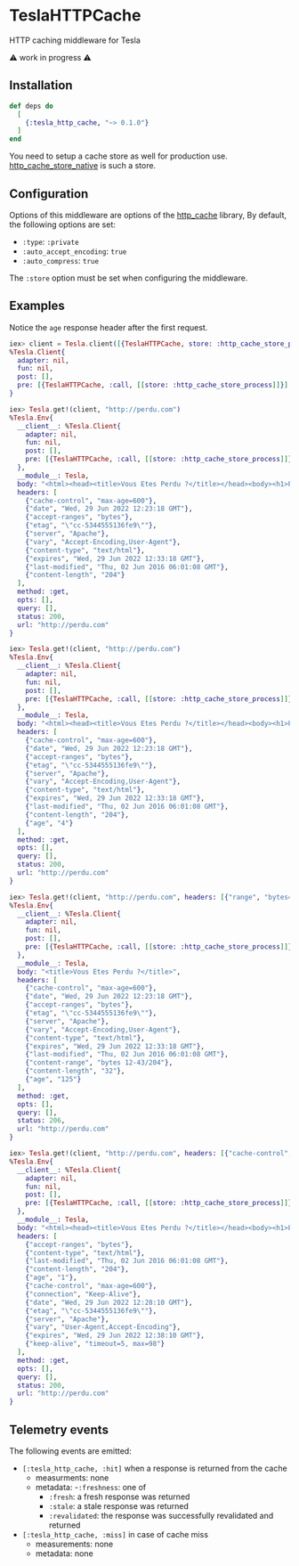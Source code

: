 # TeslaHTTPCache

HTTP caching middleware for Tesla

⚠️ work in progress ⚠️

## Installation

```elixir
def deps do
  [
    {:tesla_http_cache, "~> 0.1.0"}
  ]
end
```

You need to setup a cache store as well for production use.
[http_cache_store_native](https://github.com/tanguilp/http_cache_store_native) is such a
store.

## Configuration

Options of this middleware are options of the [http_cache](https://hexdocs.pm/http_cache)
library, By default, the following options are set:
- `:type`: `:private`
- `:auto_accept_encoding`: `true`
- `:auto_compress`: `true`

The `:store` option must be set when configuring the middleware.

## Examples

Notice the `age` response header after the first request.

```elixir
iex> client = Tesla.client([{TeslaHTTPCache, store: :http_cache_store_process}])
%Tesla.Client{
  adapter: nil,
  fun: nil,
  post: [],
  pre: [{TeslaHTTPCache, :call, [[store: :http_cache_store_process]]}]
}

iex> Tesla.get!(client, "http://perdu.com")
%Tesla.Env{
  __client__: %Tesla.Client{
    adapter: nil,
    fun: nil,
    post: [],
    pre: [{TeslaHTTPCache, :call, [[store: :http_cache_store_process]]}]
  },
  __module__: Tesla,
  body: "<html><head><title>Vous Etes Perdu ?</title></head><body><h1>Perdu sur l'Internet ?</h1><h2>Pas de panique, on va vous aider</h2><strong><pre>    * <----- vous &ecirc;tes ici</pre></strong></body></html>\n",
  headers: [
    {"cache-control", "max-age=600"},
    {"date", "Wed, 29 Jun 2022 12:23:18 GMT"},
    {"accept-ranges", "bytes"},
    {"etag", "\"cc-5344555136fe9\""},
    {"server", "Apache"},
    {"vary", "Accept-Encoding,User-Agent"},
    {"content-type", "text/html"},
    {"expires", "Wed, 29 Jun 2022 12:33:18 GMT"},
    {"last-modified", "Thu, 02 Jun 2016 06:01:08 GMT"},
    {"content-length", "204"}
  ],
  method: :get,
  opts: [],
  query: [],
  status: 200,
  url: "http://perdu.com"
}

iex> Tesla.get!(client, "http://perdu.com")
%Tesla.Env{
  __client__: %Tesla.Client{
    adapter: nil,
    fun: nil,
    post: [],
    pre: [{TeslaHTTPCache, :call, [[store: :http_cache_store_process]]}]
  },
  __module__: Tesla,
  body: "<html><head><title>Vous Etes Perdu ?</title></head><body><h1>Perdu sur l'Internet ?</h1><h2>Pas de panique, on va vous aider</h2><strong><pre>    * <----- vous &ecirc;tes ici</pre></strong></body></html>\n",
  headers: [
    {"cache-control", "max-age=600"},
    {"date", "Wed, 29 Jun 2022 12:23:18 GMT"},
    {"accept-ranges", "bytes"},
    {"etag", "\"cc-5344555136fe9\""},
    {"server", "Apache"},
    {"vary", "Accept-Encoding,User-Agent"},
    {"content-type", "text/html"},
    {"expires", "Wed, 29 Jun 2022 12:33:18 GMT"},
    {"last-modified", "Thu, 02 Jun 2016 06:01:08 GMT"},
    {"content-length", "204"},
    {"age", "4"}
  ],
  method: :get,
  opts: [],
  query: [],
  status: 200,
  url: "http://perdu.com"
}

iex> Tesla.get!(client, "http://perdu.com", headers: [{"range", "bytes=12-43"}])
%Tesla.Env{
  __client__: %Tesla.Client{
    adapter: nil,
    fun: nil,
    post: [],
    pre: [{TeslaHTTPCache, :call, [[store: :http_cache_store_process]]}]
  },
  __module__: Tesla,
  body: "<title>Vous Etes Perdu ?</title>",
  headers: [
    {"cache-control", "max-age=600"},
    {"date", "Wed, 29 Jun 2022 12:23:18 GMT"},
    {"accept-ranges", "bytes"},
    {"etag", "\"cc-5344555136fe9\""},
    {"server", "Apache"},
    {"vary", "Accept-Encoding,User-Agent"},
    {"content-type", "text/html"},
    {"expires", "Wed, 29 Jun 2022 12:33:18 GMT"},
    {"last-modified", "Thu, 02 Jun 2016 06:01:08 GMT"},
    {"content-range", "bytes 12-43/204"},
    {"content-length", "32"},
    {"age", "125"}
  ],
  method: :get,
  opts: [],
  query: [],
  status: 206,
  url: "http://perdu.com"
}

iex> Tesla.get!(client, "http://perdu.com", headers: [{"cache-control", "no-cache"}])
%Tesla.Env{
  __client__: %Tesla.Client{
    adapter: nil,
    fun: nil,
    post: [],
    pre: [{TeslaHTTPCache, :call, [[store: :http_cache_store_process]]}]
  },
  __module__: Tesla,
  body: "<html><head><title>Vous Etes Perdu ?</title></head><body><h1>Perdu sur l'Internet ?</h1><h2>Pas de panique, on va vous aider</h2><strong><pre>    * <----- vous &ecirc;tes ici</pre></strong></body></html>\n",
  headers: [
    {"accept-ranges", "bytes"},
    {"content-type", "text/html"},
    {"last-modified", "Thu, 02 Jun 2016 06:01:08 GMT"},
    {"content-length", "204"},
    {"age", "1"},
    {"cache-control", "max-age=600"},
    {"connection", "Keep-Alive"},
    {"date", "Wed, 29 Jun 2022 12:28:10 GMT"},
    {"etag", "\"cc-5344555136fe9\""},
    {"server", "Apache"},
    {"vary", "User-Agent,Accept-Encoding"},
    {"expires", "Wed, 29 Jun 2022 12:38:10 GMT"},
    {"keep-alive", "timeout=5, max=98"}
  ],
  method: :get,
  opts: [],
  query: [],
  status: 200,
  url: "http://perdu.com"
}
```

## Telemetry events

The following events are emitted:
- `[:tesla_http_cache, :hit]` when a response is returned from the cache
  - measurments: none
  - metadata:
    -`:freshness`: one of
      - `:fresh`: a fresh response was returned
      - `:stale`: a stale response was returned
      - `:revalidated`: the response was successfully revalidated and returned
- `[:tesla_http_cache, :miss]` in case of cache miss
  - measurements: none
  - metadata: none
